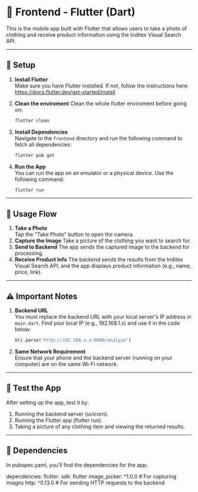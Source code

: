 # 📱 Frontend - Flutter (Dart)

This is the mobile app built with Flutter that allows users to take a photo of clothing and receive product information using the Inditex Visual Search API.

---

## 🔧 Setup

1. **Install Flutter**  
   Make sure you have Flutter installed. If not, follow the instructions here:  
   https://docs.flutter.dev/get-started/install

2. **Clean the enviroment**
   Clean the whole flutter enviroment before going on:
   ```bash
   flutter clean

2. **Install Dependencies**  
   Navigate to the `frontend` directory and run the following command to fetch all dependencies:
   ```bash
   flutter pub get

3. **Run the App**  
   You can run the app on an emulator or a physical device. Use the following command:
   ```bash
   flutter run
   ```
---
## 📸 Usage Flow

1. **Take a Photo**  
   Tap the "Take Photo" button to open the camera.
2. **Capture the Image**
   Take a picture of the clothing you want to search for.
3. **Send to Backend**
   The app sends the captured image to the backend for processing.
4. **Receive Product Info**
   The backend sends the results from the Inditex Visual Search API, and the app displays product information (e.g., name, price, link).
---
## ⚠️ Important Notes
1. **Backend URL**  
   You must replace the backend URL with your local server's IP address in `main.dart`. Find your local IP (e.g., 192.168.1.x) and use it in the code below:
   ```dart
   Uri.parse("http://192.168.x.x:8000/analyze")
   ```
2. **Same Network Requirement**  
   Ensure that your phone and the backend server (running on your computer) are on the same Wi-Fi network.
---
## 🧪 Test the App
After setting up the app, test it by:
1. Running the backend server (uvicorn).
2. Running the Flutter app (flutter run).
3. Taking a picture of any clothing item and viewing the returned results.
---

## 🔧 Dependencies

In pubspec.yaml, you’ll find the dependencies for the app:

dependencies:
  flutter:
    sdk: flutter
  image_picker: ^1.0.0     # For capturing images
  http: ^0.13.0           # For sending HTTP requests to the backend


